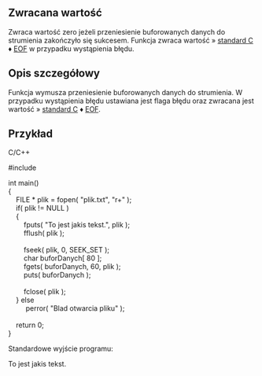## Zwracana wartość

Zwraca wartość zero jeżeli przeniesienie buforowanych danych do strumienia zakończyło się sukcesem. Funkcja zwraca wartość » [standard C](https://cpp0x.pl/dokumentacja/?nro=1) ♦ [EOF](https://cpp0x.pl/dokumentacja/?nro=550 "EOF (makro)") w przypadku wystąpienia błędu.  

## Opis szczegółowy

Funkcja wymusza przeniesienie buforowanych danych do strumienia. W przypadku wystąpienia błędu ustawiana jest flaga błędu oraz zwracana jest wartość » [standard C](https://cpp0x.pl/dokumentacja/?nro=1) ♦ [EOF](https://cpp0x.pl/dokumentacja/?nro=550 "EOF (makro)").  

## Przykład

C/C++

#include <cstdio>  
  
int main()  
{  
    FILE * plik = fopen( "plik.txt", "r+" );  
    if( plik != NULL )  
    {  
        fputs( "To jest jakis tekst.", plik );  
        fflush( plik );  
         
        fseek( plik, 0, SEEK_SET );  
        char buforDanych[ 80 ];  
        fgets( buforDanych, 60, plik );  
        puts( buforDanych );  
         
        fclose( plik );  
    } else  
         perror( "Blad otwarcia pliku" );  
     
    return 0;  
}

Standardowe wyjście programu:  

To jest jakis tekst.